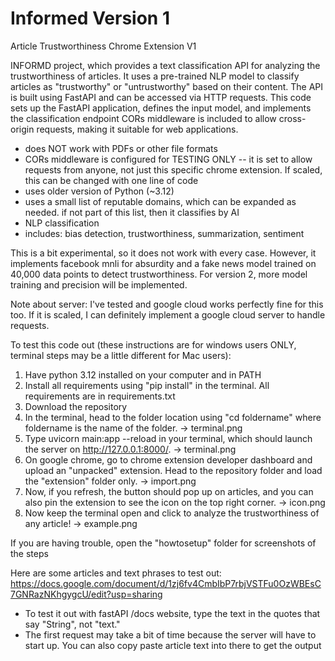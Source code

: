 # Informed Version 1
Article Trustworthiness Chrome Extension V1

INFORMD project, which provides a text classification API for analyzing the trustworthiness of articles.
It uses a pre-trained NLP model to classify articles as "trustworthy" or "untrustworthy" based on their content.
The API is built using FastAPI and can be accessed via HTTP requests.
This code sets up the FastAPI application, defines the input model, and implements the classification endpoint
CORs middleware is included to allow cross-origin requests, making it suitable for web applications.

- does NOT work with PDFs or other file formats
- CORs middleware is configured for TESTING ONLY -- it is set to allow requests from anyone, not just this specific chrome extension. If scaled, this can be changed with one line of code
- uses older version of Python (~3.12)
- uses a small list of reputable domains, which can be expanded as needed. if not part of this list, then it classifies by AI
- NLP classification
- includes: bias detection, trustworthiness, summarization, sentiment

This is a bit experimental, so it does not work with every case. However, it implements facebook mnli for absurdity and a fake news model trained on 40,000 data points to detect trustworthiness. For version 2, more model training and precision will be implemented. 

Note about server: I've tested and google cloud works perfectly fine for this too. If it is scaled, I can definitely implement a google cloud server to handle requests.

To test this code out (these instructions are for windows users ONLY, terminal steps may be a little different for Mac users):
1. Have python 3.12 installed on your computer and in PATH
2. Install all requirements using "pip install" in the terminal. All requirements are in requirements.txt
3. Download the repository
4. In the terminal, head to the folder location using "cd foldername" where foldername is the name of the folder. -> terminal.png
5. Type uvicorn main:app --reload in your terminal, which should launch the server on http://127.0.0.1:8000/. -> terminal.png
6. On google chrome, go to chrome extension developer dashboard and upload an "unpacked" extension. Head to the repository folder and load the "extension" folder only.  -> import.png
7. Now, if you refresh, the button should pop up on articles, and you can also pin the extension to see the icon on the top right corner. -> icon.png
8. Now keep the terminal open and click to analyze the trustworthiness of any article! -> example.png

If you are having trouble, open the "howtosetup" folder for screenshots of the steps

Here are some articles and text phrases to test out:
https://docs.google.com/document/d/1zj6fv4CmbIbP7rbjVSTFu0OzWBEsC7GNRazNKhgygcU/edit?usp=sharing
- To test it out with fastAPI /docs website, type the text in the quotes that say "String", not "text."
- The first request may take a bit of time because the server will have to start up. You can also copy paste article text into there to get the output
